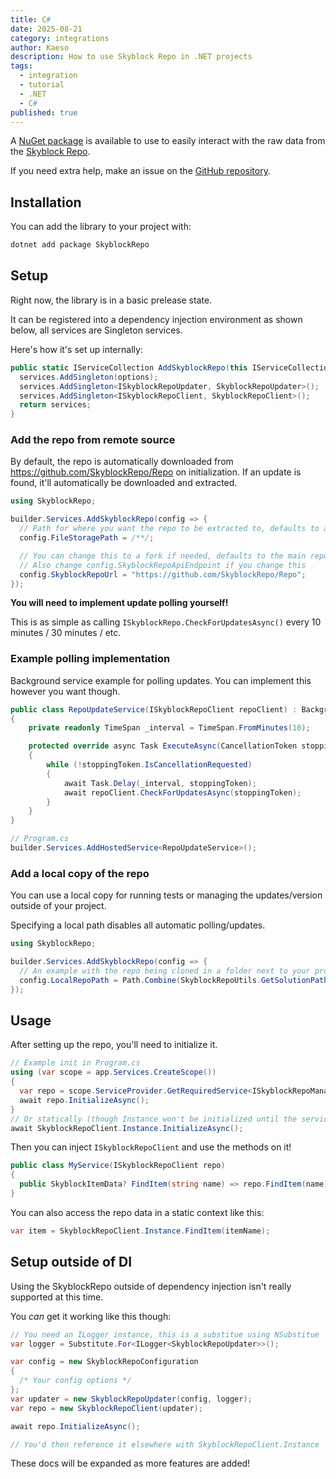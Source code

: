 ```yaml
---
title: C#
date: 2025-08-21
category: integrations
author: Kaeso
description: How to use Skyblock Repo in .NET projects
tags:
  - integration
  - tutorial
  - .NET
  - C#
published: true
---
```


A [NuGet package](https://www.nuget.org/packages/SkyblockRepo) is available to use to easily interact with the raw data from the [Skyblock Repo].

If you need extra help, make an issue on the [GitHub repository].

## Installation

You can add the library to your project with:

```sh
dotnet add package SkyblockRepo
```

## Setup

Right now, the library is in a basic prelease state.

It can be registered into a dependency injection environment as shown below, all services are Singleton services.

Here's how it's set up internally:

```csharp
public static IServiceCollection AddSkyblockRepo(this IServiceCollection services, SkyblockRepoConfiguration options) {
  services.AddSingleton(options);
  services.AddSingleton<ISkyblockRepoUpdater, SkyblockRepoUpdater>();
  services.AddSingleton<ISkyblockRepoClient, SkyblockRepoClient>();
  return services;
}
```

### Add the repo from remote source

By default, the repo is automatically downloaded from https://github.com/SkyblockRepo/Repo on initialization.
If an update is found, it'll automatically be downloaded and extracted.

```csharp
using SkyblockRepo;

builder.Services.AddSkyblockRepo(config => {
  // Path for where you want the repo to be extracted to, defaults to an OS-specific local app data folder
  config.FileStoragePath = /**/;

  // You can change this to a fork if needed, defaults to the main repo
  // Also change config.SkyblockRepoApiEndpoint if you change this
  config.SkyblockRepoUrl = "https://github.com/SkyblockRepo/Repo";
});
```

**You will need to implement update polling yourself!**

This is as simple as calling `ISkyblockRepo.CheckForUpdatesAsync()` every 10 minutes / 30 minutes / etc.

### Example polling implementation

Background service example for polling updates. You can implement this however you want though.

```csharp
public class RepoUpdateService(ISkyblockRepoClient repoClient) : BackgroundService
{
	private readonly TimeSpan _interval = TimeSpan.FromMinutes(10);

	protected override async Task ExecuteAsync(CancellationToken stoppingToken)
	{
		while (!stoppingToken.IsCancellationRequested)
		{
			await Task.Delay(_interval, stoppingToken);
			await repoClient.CheckForUpdatesAsync(stoppingToken);
		}
	}
}
```

```csharp
// Program.cs
builder.Services.AddHostedService<RepoUpdateService>();
```

### Add a local copy of the repo

You can use a local copy for running tests or managing the updates/version outside of your project.

Specifying a local path disables all automatic polling/updates.

```csharp
using SkyblockRepo;

builder.Services.AddSkyblockRepo(config => {
  // An example with the repo being cloned in a folder next to your project
  config.LocalRepoPath = Path.Combine(SkyblockRepoUtils.GetSolutionPath, "..", "SkyblockRepo");
});
```

## Usage

After setting up the repo, you'll need to initialize it.

```csharp
// Example init in Program.cs
using (var scope = app.Services.CreateScope())
{
  var repo = scope.ServiceProvider.GetRequiredService<ISkyblockRepoManager>();
  await repo.InitializeAsync();
}
// Or statically (though Instance won't be initialized until the service host is built)
await SkyblockRepoClient.Instance.InitializeAsync();
```

Then you can inject `ISkyblockRepoClient` and use the methods on it!

```csharp
public class MyService(ISkyblockRepoClient repo)
{
  public SkyblockItemData? FindItem(string name) => repo.FindItem(name);
}
```

You can also access the repo data in a static context like this:

```csharp
var item = SkyblockRepoClient.Instance.FindItem(itemName);
```

## Setup outside of DI

Using the SkyblockRepo outside of dependency injection isn't really supported at this time.

You _can_ get it working like this though:

```csharp
// You need an ILogger instance, this is a substitue using NSubstitue
var logger = Substitute.For<ILogger<SkyblockRepoUpdater>>();

var config = new SkyblockRepoConfiguration
{
  /* Your config options */
};
var updater = new SkyblockRepoUpdater(config, logger);
var repo = new SkyblockRepoClient(updater);

await repo.InitializeAsync();

// You'd then reference it elsewhere with SkyblockRepoClient.Instance
```

These docs will be expanded as more features are added!

[Skyblock Repo]: https://github.com/SkyblockRepo/Repo
[Github repository]: https://github.com/SkyblockRepo/RepoUpdater

